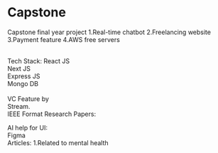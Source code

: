 # Capstone
Capstone final year project
1.Real-time chatbot
2.Freelancing website
3.Payment feature
4.AWS free servers

<br>
Tech Stack:
React JS
<br>
Next JS
<br>
Express JS
<br>
Mongo DB

<br>
<br>
VC Feature by <br> Stream.
<br>
IEEE Format Research Papers:
<br>

AI help for UI:<br>
Figma
<br>
Articles:
1.Related to mental health
